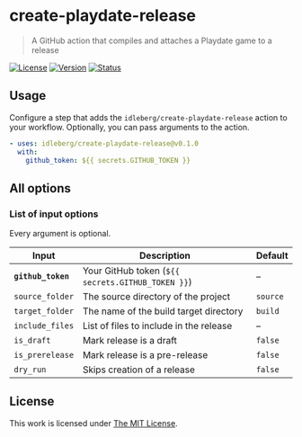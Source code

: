 # create-playdate-release

> A GitHub action that compiles and attaches a Playdate game to a release

[![License](https://flat.badgen.net/github/license/idleberg/create-playdate-release)](LICENSE)
[![Version](https://flat.badgen.net/github/release/idleberg/create-playdate-release)](https://github.com/idleberg/create-playdate-release/releases)
[![Status](https://flat.badgen.net/github/checks/idleberg/create-playdate-release/?label=build)](https://github.com/idleberg/create-playdate-release/actions)

## Usage

Configure a step that adds the `idleberg/create-playdate-release` action to your workflow. Optionally, you can pass arguments to the action.

```yaml
- uses: idleberg/create-playdate-release@v0.1.0
  with: 
    github_token: ${{ secrets.GITHUB_TOKEN }}
```

## All options

### List of input options

Every argument is optional.

| Input           | Description                                       | Default  |
| --------------- | --------------------------------------------------| -------- |
| **`github_token`** | Your GitHub token (`${{ secrets.GITHUB_TOKEN }}`) | –        |
| `source_folder` | The source directory of the project               | `source` |
| `target_folder` | The name of the build target directory            | `build`  |
| `include_files` | List of files to include in the release           | –        |
| `is_draft`      | Mark release is a draft                           | `false`  |
| `is_prerelease` | Mark release is a pre-release                     | `false`  |
| `dry_run`       | Skips creation of a release                       | `false`  |

## License

This work is licensed under [The MIT License](LICENSE).
